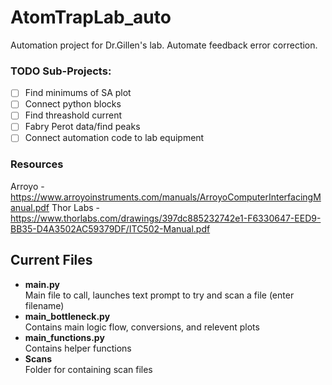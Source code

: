 # AtomTrapLab_auto
Automation project for Dr.Gillen's lab. Automate feedback error correction.

### TODO Sub-Projects:
- [ ] Find minimums of SA plot
- [ ] Connect python blocks
- [ ] Find threashold current
- [ ] Fabry Perot data/find peaks
- [ ] Connect automation code to lab equipment

### Resources
Arroyo - https://www.arroyoinstruments.com/manuals/ArroyoComputerInterfacingManual.pdf 
Thor Labs - https://www.thorlabs.com/drawings/397dc885232742e1-F6330647-EED9-BB35-D4A3502AC59379DF/ITC502-Manual.pdf

## Current Files

 -  **main.py**                 
     Main file to call, launches text prompt to try and scan a file (enter filename)
 -  **main_bottleneck.py**      
     Contains main logic flow, conversions, and relevent plots
 -  **main_functions.py**       
     Contains helper functions
 -  **Scans**                   
     Folder for containing scan files
 
 
